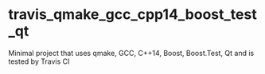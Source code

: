 # travis_qmake_gcc_cpp14_boost_test_qt
Minimal project that uses qmake, GCC, C++14, Boost, Boost.Test, Qt and is tested by Travis CI
